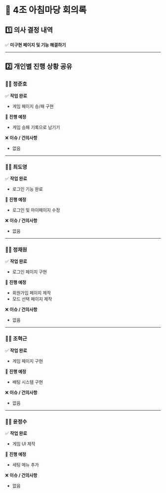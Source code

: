 # 📌 4조 아침마당 회의록

## 1️⃣ 의사 결정 내역
✅ **미구현 페이지 및 기능 해결하기**

---

## 2️⃣ 개인별 진행 상황 공유

### 👨‍💻 **정준호**
✅ **작업 완료**  
- 게임 페이지 승/패 구현  

🚀 **진행 예정**  
- 게임 승패 기록으로 남기기  

❌ **이슈 / 건의사항**  
- 없음  

---

### 👨‍💻 **최도영**
✅ **작업 완료**  
- 로그인 기능 완료  

🚀 **진행 예정**  
- 로그인 및 마이페이지 수정  

❌ **이슈 / 건의사항**  
- 없음  

---

### 👩‍💻 **정채원**
✅ **작업 완료**  
- 로그인 페이지 구현  

🚀 **진행 예정**  
- 회원가입 페이지 제작  
- 모드 선택 페이지 제작  

❌ **이슈 / 건의사항**  
- 없음  

---

### 👨‍💻 **조혁근**
✅ **작업 완료**  
- 게임 페이지 구현  

🚀 **진행 예정**  
- 배팅 시스템 구현  

❌ **이슈 / 건의사항**  
- 없음  

---

### 👨‍💻 **윤정수**
✅ **작업 완료**  
- 게임 UI 제작  

🚀 **진행 예정**  
- 세팅 메뉴 추가  

❌ **이슈 / 건의사항**  
- 없음  
